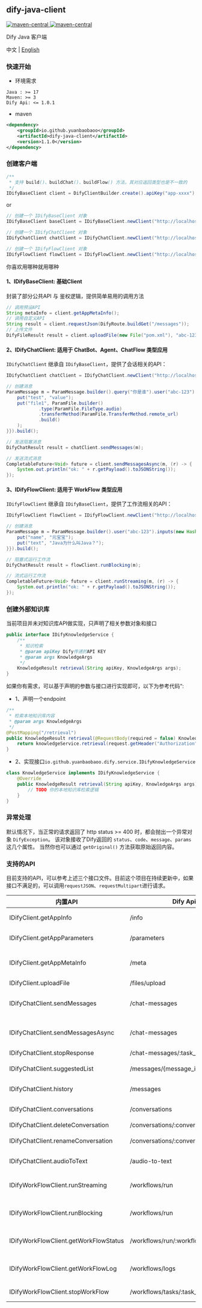 dify-java-client
---

<p style="text-align: left">
    <a href="https://openjdk.org/projects/jdk/17" target="_blank">
        <img alt="maven-central" src="https://img.shields.io/badge/Java-17-blue" /> 
    </a>
    <a href="https://central.sonatype.com/artifact/io.github.yuanbaobaoo/dify-java-client" target="_blank">
        <img alt="maven-central" src="https://img.shields.io/badge/maven--central-1.1.0-green" /> 
    </a>
</p>

Dify Java 客户端

中文 | [English](./README_EN.md)

### 快速开始
- 环境需求  
```code
Java : >= 17
Maven: >= 3
Dify Api: <= 1.0.1
```

- maven
```xml
<dependency>
    <groupId>io.github.yuanbaobaoo</groupId>
    <artifactId>dify-java-client</artifactId>
    <version>1.1.0</version>
</dependency>
```

### 创建客户端
```java
/**
 * 支持 build()、buildChat()、buildFlow() 方法，其对应返回类型也是不一致的
 */
IDifyBaseClient client = DifyClientBuilder.create().apiKey("app-xxxx").baseUrl("http://localhost:4000/v1").build();
```
or
```java
// 创建一个 IDifyBaseClient 对象
IDifyBaseClient baseClient = IDifyBaseClient.newClient("http://localhost:4000/v1", "app-xxxx");

// 创建一个 IDifyChatClient 对象
IDifyChatClient chatClient = IDifyChatClient.newClient("http://localhost:4000/v1", "app-xxxx");

// 创建一个 IDifyFlowClient 对象
IDifyFlowClient flowClient = IDifyFlowClient.newClient("http://localhost:4000/v1", "app-xxxx");
```
你喜欢用哪种就用哪种

#### 1、IDifyBaseClient: 基础Client
封装了部分公共API 与 鉴权逻辑，提供简单易用的调用方法
```java
// 调用预设API
String metaInfo = client.getAppMetaInfo();
// 调用自定义API
String result = client.requestJson(DifyRoute.buildGet("/messages"));
// 上传文件
DifyFileResult result = client.uploadFile(new File("pom.xml"), "abc-123");
```

#### 2、IDifyChatClient: 适用于 ChatBot、Agent、ChatFlow 类型应用
```IDifyChatClient``` 继承自 ```IDifyBaseClient```，提供了会话相关的API：
```java
IDifyChatClient chatClient = IDifyChatClient.newClient("http://localhost:4000/v1", "app-xxxx");

// 创建消息
ParamMessage m = ParamMessage.builder().query("你是谁").user("abc-123").inputs(new HashMap<>() {{
    put("test", "value");
    put("file1", ParamFile.builder()
            .type(ParamFile.FileType.audio)
            .transferMethod(ParamFile.TransferMethod.remote_url)
            .build()
    );
}}).build();

// 发送阻塞消息
DifyChatResult result = chatClient.sendMessages(m);

// 发送流式消息
CompletableFuture<Void> future = client.sendMessagesAsync(m, (r) -> {
    System.out.println("ok: " + r.getPayload().toJSONString());
});
```

#### 3、IDifyFlowClient: 适用于 WorkFlow 类型应用
```IDifyFlowClient``` 继承自 ```IDifyBaseClient```，提供了工作流相关的API：
```java
IDifyFlowClient flowClient = IDifyFlowClient.newClient("http://localhost:4000/v1", "app-xxxx");

// 创建消息
ParamMessage m = ParamMessage.builder().user("abc-123").inputs(new HashMap<>() {{
    put("name", "元宝宝");
    put("text", "Java为什么叫Java？");
}}).build();

// 阻塞式运行工作流
DifyChatResult result = flowClient.runBlocking(m);

// 流式运行工作流
CompletableFuture<Void> future = client.runStreaming(m, (r) -> {
    System.out.println("ok: " + r.getPayload().toJSONString());
});
```

### 创建外部知识库
当前项目并未对知识库API做实现，只声明了相关参数对象和接口   
```java
public interface IDifyKnowledgeService {
    /**
     * 知识检索
     * @param apiKey Dify传递的API KEY
     * @param args KnowledgeArgs
     */
    KnowledgeResult retrieval(String apiKey, KnowledgeArgs args);
}
```
如果你有需求，可以基于声明的参数与接口进行实现即可，以下为参考代码“:
- 1、声明一个endpoint
```java
/**
 * 检索本地知识库内容
 * @param args KnowledgeArgs
 */
@PostMapping("/retrieval")
public KnowledgeResult retrieval(@RequestBody(required = false) KnowledgeArgs args, HttpServletRequest request) {
    return knowledgeService.retrieval(request.getHeader("Authorization"), args);
}
```
- 2、实现接口```io.github.yuanbaobaoo.dify.service.IDifyKnowledgeService```
```java
class KnowledgeService implements IDifyKnowledgeService {
    @Override
    public KnowledgeResult retrieval(String apiKey, KnowledgeArgs args) {
        // TODO 你的本地知识库检索逻辑
    }
}
```

### 异常处理
默认情况下，当正常的请求返回了 http status >= 400 时，都会抛出一个异常对象 ```DifyException```。
该对象接收了Dify返回的 ```status```、```code```、```message```、```params``` 这几个属性。
当然你也可以通过 ```getOriginal()``` 方法获取原始返回内容。

### 支持的API
目前支持的API，可以参考上述三个接口文件。目前这个项目在持续更新中，如果接口不满足的，可以调用```requestJSON```、```requestMultipart```进行请求。

| 内置API                                 | Dify Api                             | Method | 描述              |
|---------------------------------------|--------------------------------------|--------|-----------------|
| IDifyClient.getAppInfo                | /info                                | GET    | 获取应用基本信息        |
| IDifyClient.getAppParameters          | /parameters                          | GET    | 获取应用参数          |
| IDifyClient.getAppMetaInfo            | /meta                                | GET    | 获取应用Meta信息      |
| IDifyClient.uploadFile                | /files/upload                        | POST   | 上传文件            |
| IDifyChatClient.sendMessages          | /chat-messages                       | POST   | 发送对话消息（阻塞）      |
| IDifyChatClient.sendMessagesAsync     | /chat-messages                       | POST   | 发送对话消息（流式）      |
| IDifyChatClient.stopResponse          | /chat-messages/:task_id/stop         | POST   | 停止响应            |
| IDifyChatClient.suggestedList         | /messages/{message_id}/suggested     | GET    | 下一轮问题列表         |
| IDifyChatClient.history               | /messages                            | GET    | 获取会话历史消息        |
| IDifyChatClient.conversations         | /conversations                       | GET    | 获取会话列表          |
| IDifyChatClient.deleteConversation    | /conversations/:conversation_id      | DELETE | 删除会话            |
| IDifyChatClient.renameConversation    | /conversations/:conversation_id/name | POST   | 会话重命名           |
| IDifyChatClient.audioToText           | /audio-to-text                       | POST   | 语音转文字           |
| IDifyWorkFlowClient.runStreaming      | /workflows/run                       | POST   | 执行 workflow（流式） |
| IDifyWorkFlowClient.runBlocking       | /workflows/run                       | POST   | 执行 workflow（阻塞） |
| IDifyWorkFlowClient.getWorkFlowStatus | /workflows/run/:workflow_id          | GET    | 获取 workflow执行情况 |
| IDifyWorkFlowClient.getWorkFlowLog    | /workflows/logs                      | GET    | 获取 workflow 日志  |
| IDifyWorkFlowClient.stopWorkFlow      | /workflows/tasks/:task_id/stop       | POST   | 停止响应workflow    |